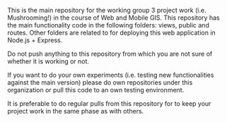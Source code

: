 This is the main repository for the working group 3 project work (i.e. Mushrooming!) in the course of Web and Mobile GIS. This repository has the main functionality code in the following folders: views, public and routes. Other folders are related to for deploying this web application in Node.js + Express.

Do not push anything to this repository from which you are not sure of whether it is working or not.

If you want to do your own experiments (i.e. testing new functionalities against the main version) please do own repositories under this organization or pull this code to an own testing environment.

It is preferable to do regular pulls from this repository for to keep your project work in the same phase as with others.
